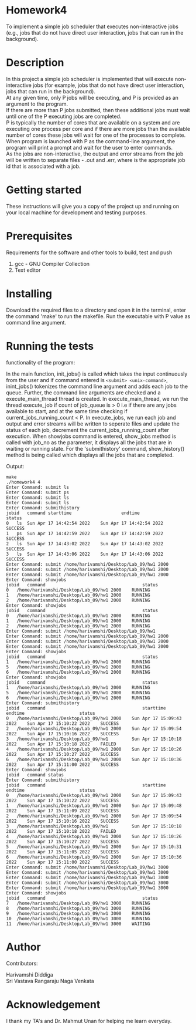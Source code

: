 # Homework4

To implement a simple job scheduler that executes non-interactive jobs (e.g., jobs that 
do not have direct user interaction, jobs that can run in the background).  

# Description

In this project a simple job scheduler is implemented that will execute non-
interactive jobs (for example, jobs that do not have direct user interaction, jobs that can 
run in the background).  
At any given time, only P jobs will be executing, and P is provided as an argument 
to the program.  
If there are more than P jobs submitted, then these additional jobs must wait until one 
of the P executing jobs are completed.  
P is typically the number of cores that are available on a system 
and are executing one process per core and if there are more jobs than the 
available number of cores these jobs will wait for one of the processes to complete.  
When program is launched with P as the command-line argument, the program 
will print a prompt and wait for the user to enter commands.  
As the jobs are non-interactive, the output and error streams from the job will be 
written to separate files - <jobid>.out and <jobid>.err, where <jobid> is the appropriate 
job id that is associated with a job.  
 
 
# Getting started
  
These instructions will give you a copy of the project up and running on your local machine for development and testing purposes.
  
# Prerequisites
  
Requirements for the software and other tools to build, test and push
1. gcc - GNU Compiler Collection
2. Text editor

# Installing

Download the required files to a directory and open it in the terminal, enter the command 'make' to run the makefile. Run the executable with P value as command line argument. 
        
# Running the tests

functionality of the program:

In the main function, init_jobs() is called which takes the input continuously from the user and if command entered is `<submit> <unix-command>`, inint_jobs() tokenizes the command line argument and adds each job to the queue. Further, the command line arguments are checked and a execute_main_thread thread is created. In execute_main_thread, we run the thread execute_job if count of job_queue is > 0 i.e if there are any jobs available to start, and at the same time checking if current_jobs_running_count < P. In execute_jobs, we run each job and output and error streams will be written to seperate files and update the status of each job, decrement the current_jobs_running_count after execution. When showjobs command is entered, show_jobs method is called with job_no as the parameter, it displays all the jobs that are in waiting or running state. For the 'submithistory' command, show_history() method is being called which displays all the jobs that are completed. 
  
Output:
```
make
./homework4 4
Enter Command: submit ls
Enter Command: submit ps
Enter Command: submit ls
Enter Command: submit ls
Enter Command: submithistory
jobid	command	starttime               	endtime                 	status
0	ls	Sun Apr 17 14:42:54 2022	Sun Apr 17 14:42:54 2022	SUCCESS
1	ps	Sun Apr 17 14:42:59 2022	Sun Apr 17 14:42:59 2022	SUCCESS
2	ls	Sun Apr 17 14:43:02 2022	Sun Apr 17 14:43:02 2022	SUCCESS
3	ls	Sun Apr 17 14:43:06 2022	Sun Apr 17 14:43:06 2022	SUCCESS
Enter Command: submit /home/harivamshi/Desktop/Lab_09/hw1 2000
Enter Command: submit /home/harivamshi/Desktop/Lab_09/hw1 2000
Enter Command: submit /home/harivamshi/Desktop/Lab_09/hw1 2000
Enter Command: showjobs
jobid	command                                 	status
0	/home/harivamshi/Desktop/Lab_09/hw1 2000	RUNNING
1	/home/harivamshi/Desktop/Lab_09/hw1 2000	RUNNING
2	/home/harivamshi/Desktop/Lab_09/hw1 2000	RUNNING
Enter Command: showjobs
jobid	command                                 	status
0	/home/harivamshi/Desktop/Lab_09/hw1 2000	RUNNING
1	/home/harivamshi/Desktop/Lab_09/hw1 2000	RUNNING
2	/home/harivamshi/Desktop/Lab_09/hw1 2000	RUNNING
Enter Command: submit /home/harivamshi/Desktop/Lab_09/hw1
Enter Command: submit /home/harivamshi/Desktop/Lab_09/hw1 2000
Enter Command: submit /home/harivamshi/Desktop/Lab_09/hw1 2000
Enter Command: submit /home/harivamshi/Desktop/Lab_09/hw1 2000
Enter Command: showjobs
jobid	command                                 	status
1	/home/harivamshi/Desktop/Lab_09/hw1 2000	RUNNING
5	/home/harivamshi/Desktop/Lab_09/hw1 2000	RUNNING
6	/home/harivamshi/Desktop/Lab_09/hw1 2000	RUNNING
Enter Command: showjobs
jobid	command                                 	status
1	/home/harivamshi/Desktop/Lab_09/hw1 2000	RUNNING
5	/home/harivamshi/Desktop/Lab_09/hw1 2000	RUNNING
6	/home/harivamshi/Desktop/Lab_09/hw1 2000	RUNNING
Enter Command: submithistory
jobid	command                                 	starttime               	endtime                 	status
0	/home/harivamshi/Desktop/Lab_09/hw1 2000	Sun Apr 17 15:09:43 2022	Sun Apr 17 15:10:22 2022	SUCCESS
2	/home/harivamshi/Desktop/Lab_09/hw1 2000	Sun Apr 17 15:09:54 2022	Sun Apr 17 15:10:16 2022	SUCCESS
3	/home/harivamshi/Desktop/Lab_09/hw1     	Sun Apr 17 15:10:18 2022	Sun Apr 17 15:10:18 2022	FAILED
4	/home/harivamshi/Desktop/Lab_09/hw1 2000	Sun Apr 17 15:10:26 2022	Sun Apr 17 15:10:27 2022	SUCCESS
6	/home/harivamshi/Desktop/Lab_09/hw1 2000	Sun Apr 17 15:10:36 2022	Sun Apr 17 15:11:00 2022	SUCCESS
Enter Command: showjobs
jobid	command	status
Enter Command: submithistory
jobid	command                                 	starttime               	endtime                 	status
0	/home/harivamshi/Desktop/Lab_09/hw1 2000	Sun Apr 17 15:09:43 2022	Sun Apr 17 15:10:22 2022	SUCCESS
1	/home/harivamshi/Desktop/Lab_09/hw1 2000	Sun Apr 17 15:09:48 2022	Sun Apr 17 15:11:09 2022	SUCCESS
2	/home/harivamshi/Desktop/Lab_09/hw1 2000	Sun Apr 17 15:09:54 2022	Sun Apr 17 15:10:16 2022	SUCCESS
3	/home/harivamshi/Desktop/Lab_09/hw1     	Sun Apr 17 15:10:18 2022	Sun Apr 17 15:10:18 2022	FAILED
4	/home/harivamshi/Desktop/Lab_09/hw1 2000	Sun Apr 17 15:10:26 2022	Sun Apr 17 15:10:27 2022	SUCCESS
5	/home/harivamshi/Desktop/Lab_09/hw1 2000	Sun Apr 17 15:10:31 2022	Sun Apr 17 15:11:05 2022	SUCCESS
6	/home/harivamshi/Desktop/Lab_09/hw1 2000	Sun Apr 17 15:10:36 2022	Sun Apr 17 15:11:00 2022	SUCCESS
Enter Command: submit /home/harivamshi/Desktop/Lab_09/hw1 3000
Enter Command: submit /home/harivamshi/Desktop/Lab_09/hw1 3000
Enter Command: submit /home/harivamshi/Desktop/Lab_09/hw1 3000
Enter Command: submit /home/harivamshi/Desktop/Lab_09/hw1 3000
Enter Command: submit /home/harivamshi/Desktop/Lab_09/hw1 3000
Enter Command: showjobs
jobid	command                                 	status
7	/home/harivamshi/Desktop/Lab_09/hw1 3000	RUNNING
8	/home/harivamshi/Desktop/Lab_09/hw1 3000	RUNNING
9	/home/harivamshi/Desktop/Lab_09/hw1 3000	RUNNING
10	/home/harivamshi/Desktop/Lab_09/hw1 3000	RUNNING
11	/home/harivamshi/Desktop/Lab_09/hw1 3000	WAITING

```


  

# Author
  
Contributors: 
  
Harivamshi Diddiga   
Sri Vastava Rangaraju Naga Venkata

# Acknowledgement

I thank my TA's and Dr. Mahmut Unan for helping me learn everyday. 

